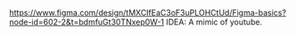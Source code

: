 https://www.figma.com/design/tMXCIfEaC3oF3uPLOHCtUd/Figma-basics?node-id=602-2&t=bdmfuGt30TNxep0W-1
IDEA:
  A mimic of youtube.
